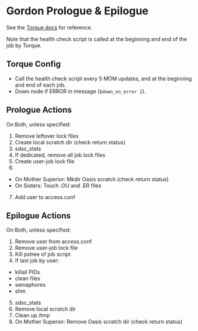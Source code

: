 Gordon Prologue & Epilogue
==========================

See the [Torque docs][1] for reference.

Note that the health check script is called at the beginning and end of
the job by Torque.

Torque Config
-------------

 * Call the health check script every 5 MOM updates, and at the beginning
 and end of each job.
 * Down node if ERROR in message (`$down_on_error 1`).

Prologue Actions
----------------

On Both, unless specified:

1. Remove leftover lock files
2. Create local scratch dir (check return status)
3. sdsc_stats
4. If dedicated, remove all job lock files
5. Create user-job lock file
6. 
 * On Mother Superior: Mkdir Oasis scratch (check return status)
 * On Sisters: Touch .OU and .ER files
7. Add user to access.conf

Epilogue Actions
----------------

On Both, unless specified:

1. Remove user from access.conf
2. Remove user-job lock file
3. Kill pstree of job script
4. If last job by user:
 * killall PIDs
 * clean files
 * semaphores
 * shm
5. sdsc_stats
6. Remove local scratch dir
7. Clean up /tmp
8. On Mother Superior: Remove Oasis scratch dir (check return status)

[1]: http://docs.adaptivecomputing.com/torque/Content/topics/12-appendices/prologueAndEpliogueScripts.htm
